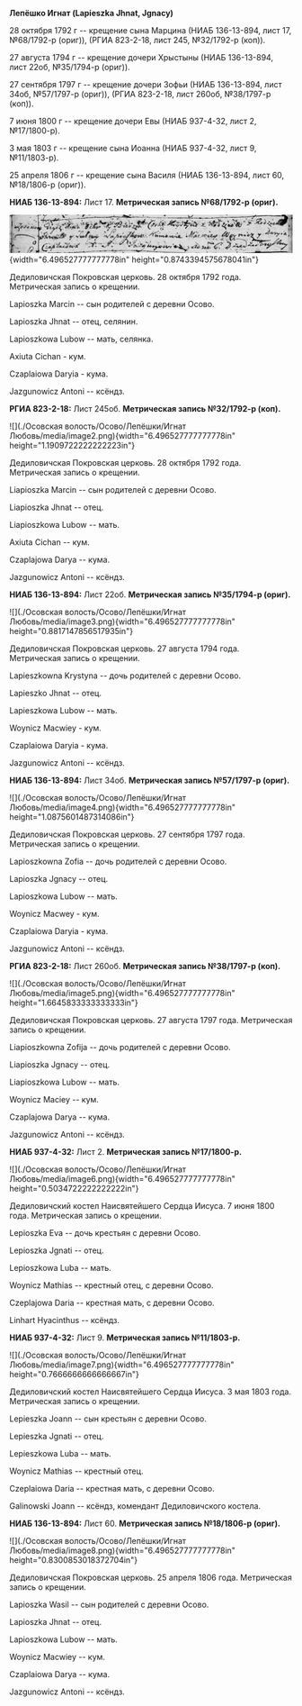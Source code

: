 **Лепёшко Игнат (Lapieszka Jhnat, Jgnacy)**

28 октября 1792 г -- крещение сына Марцина (НИАБ 136-13-894, лист 17,
№68/1792-р (ориг)), (РГИА 823-2-18, лист 245, №32/1792-р (коп)).

27 августа 1794 г -- крещение дочери Хрыстыны (НИАБ 136-13-894, лист
22об, №35/1794-р (ориг)).

27 сентября 1797 г -- крещение дочери Зофьи (НИАБ 136-13-894, лист 34об,
№57/1797-р (ориг)), (РГИА 823-2-18, лист 260об, №38/1797-р (коп)).

7 июня 1800 г -- крещение дочери Евы (НИАБ 937-4-32, лист 2,
№17/1800-р).

3 мая 1803 г -- крещение сына Иоанна (НИАБ 937-4-32, лист 9,
№11/1803-р).

25 апреля 1806 г -- крещение сына Василя (НИАБ 136-13-894, лист 60,
№18/1806-р (ориг)).

**НИАБ 136-13-894:** Лист 17. **Метрическая запись №68/1792-р (ориг).**

![](./media/a891658fb9c3fad3d150f76dff04d4d1c580f91f.png){width="6.496527777777778in"
height="0.8743394575678041in"}

Дедиловичская Покровская церковь. 28 октября 1792 года. Метрическая
запись о крещении.

Lapioszka Marcin -- сын родителей с деревни Осовo.

Lapioszka Jhnat -- отец, селянин.

Lapioszkowa Lubow -- мать, селянка.

Axiuta Cichan - кум.

Czaplaiowa Daryia - кума.

Jazgunowicz Antoni -- ксёндз.

**РГИА 823-2-18:** Лист 245об. **Метрическая запись №32/1792-р (коп).**

![](./Осовская волость/Осово/Лепёшки/Игнат Любовь/media/image2.png){width="6.496527777777778in"
height="1.1909722222222223in"}

Дедиловичская Покровская церковь. 28 октября 1792 года. Метрическая
запись о крещении.

Liapioszka Marcin -- сын родителей с деревни Осово.

Liapioszka Jhnat -- отец.

Liapioszkowa Lubow -- мать.

Axiuta Cichan -- кум.

Czaplajowa Darya -- кума.

Jazgunowicz Antoni -- ксёндз.

**НИАБ 136-13-894:** Лист 22об. **Метрическая запись №35/1794-р
(ориг).**

![](./Осовская волость/Осово/Лепёшки/Игнат Любовь/media/image3.png){width="6.496527777777778in"
height="0.8817147856517935in"}

Дедиловичская Покровская церковь. 27 августа 1794 года. Метрическая
запись о крещении.

Lapieszkowna Krystyna -- дочь родителей с деревни Осовo.

Lapieszko Jhnat -- отец.

Lapieszkowa Lubow -- мать.

Woynicz Macwiey - кум.

Czaplaiowa Daryia - кума.

Jazgunowicz Antoni -- ксёндз.

**НИАБ 136-13-894:** Лист 34об. **Метрическая запись №57/1797-р
(ориг).**

![](./Осовская волость/Осово/Лепёшки/Игнат Любовь/media/image4.png){width="6.496527777777778in"
height="1.0875601487314086in"}

Дедиловичская Покровская церковь. 27 сентября 1797 года. Метрическая
запись о крещении.

Lapioszkowna Zofia -- дочь родителей с деревни Осовo.

Lapioszka Jgnacy -- отец.

Lapioszkowa Lubow -- мать.

Woynicz Macwey - кум.

Czaplaiowa Daryia - кума.

Jazgunowicz Antoni -- ксёндз.

**РГИА 823-2-18:** Лист 260об. **Метрическая запись №38/1797-р (коп).**

![](./Осовская волость/Осово/Лепёшки/Игнат Любовь/media/image5.png){width="6.496527777777778in"
height="1.6645833333333333in"}

Дедиловичская Покровская церковь. 27 августа 1797 года. Метрическая
запись о крещении.

Liapioszkowna Zofija -- дочь родителей с деревни Осово.

Liapioszka Jgnacy -- отец.

Liapioszkowa Lubow -- мать.

Woynicz Maciey -- кум.

Czaplajowa Darya -- кума.

Jazgunowicz Antoni -- ксёндз.

**НИАБ 937-4-32:** Лист 2. **Метрическая запись №17/1800-р.**

![](./Осовская волость/Осово/Лепёшки/Игнат Любовь/media/image6.png){width="6.496527777777778in"
height="0.5034722222222222in"}

Дедиловичский костел Наисвятейшего Сердца Иисуса. 7 июня 1800 года.
Метрическая запись о крещении.

Lepioszka Eva -- дочь крестьян с деревни Осово.

Lepioszka Jgnati -- отец.

Lepioszkowa Luba -- мать.

Woynicz Mathias -- крестный отец, с деревни Осово.

Czeplajowa Daria -- крестная мать, с деревни Осово.

Linhart Hyacinthus -- ксёндз.

**НИАБ 937-4-32:** Лист 9. **Метрическая запись №11/1803-р.**

![](./Осовская волость/Осово/Лепёшки/Игнат Любовь/media/image7.png){width="6.496527777777778in"
height="0.7666666666666667in"}

Дедиловичский костел Наисвятейшего Сердца Иисуса. 3 мая 1803 года.
Метрическая запись о крещении.

Lepieszka Joann -- сын крестьян с деревни Осово.

Lepieszka Jgnati -- отец.

Lepieszkowa Luba -- мать.

Woynicz Mathias -- крестный отец.

Czeplaiowa Daria -- крестная мать, с деревни Осово.

Galinowski Joann -- ксёндз, комендант Дедиловичского костела.

**НИАБ 136-13-894:** Лист 60. **Метрическая запись №18/1806-р (ориг).**

![](./Осовская волость/Осово/Лепёшки/Игнат Любовь/media/image8.png){width="6.496527777777778in"
height="0.8300853018372704in"}

Дедиловичская Покровская церковь. 25 апреля 1806 года. Метрическая
запись о крещении.

Lapioszka Wasil -- сын родителей с деревни Осовo.

Lapioszka Jhnat -- отец.

Lapioszkowa Lubow -- мать.

Woynicz Macwiey -- кум.

Czaplaiowa Darya -- кума.

Jazgunowicz Antoni -- ксёндз.
